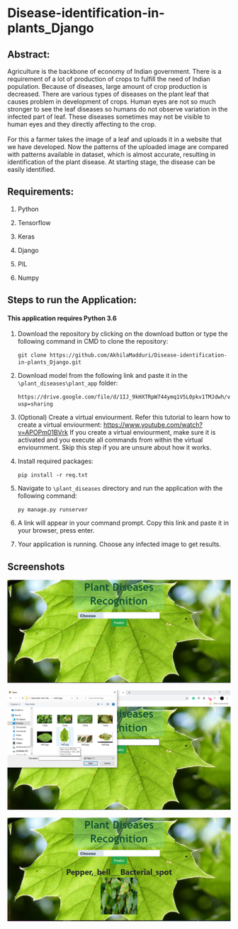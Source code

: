 # Disease-identification-in-plants_Django

<h2> <b> Abstract: </b> </h2>

Agriculture is the backbone of economy of Indian government. There is a requirement of a lot of production of crops to fulfill the need of Indian population. Because of
diseases, large amount of crop production is decreased. There are various types of diseases on the plant leaf that causes problem in development of crops. Human eyes are not so much stronger to see the leaf diseases so humans do not observe variation in the infected part of leaf. These diseases sometimes may not be visible to human eyes and they directly affecting to the crop. 
<br></br>
For this a farmer takes the image of a leaf and uploads it in a website that we have developed. Now the patterns of the uploaded image are compared with patterns available in dataset, which is almost accurate, resulting in identification of the plant disease. At starting stage, the disease can be easily identified.

<h2><b> Requirements: </b></h2>

1. Python  

2. Tensorflow

3. Keras

4. Django 

5. PIL 

6. Numpy 

<h2><B> Steps to run the Application: </b></h2>
<h4> <b> This application requires Python 3.6 </b> </h4>

1. Download the repository by clicking on the download button or type the following command in CMD to clone the repository:

       git clone https://github.com/AkhilaMadduri/Disease-identification-in-plants_Django.git

2. Download model from the following link and paste it in the `\plant_diseases\plant_app` folder: 

       https://drive.google.com/file/d/1IJ_9kHXTRpW744ymq1V5L0pkv1TMJdwh/view?usp=sharing

3. (Optional) Create a virtual enviourment. Refer this tutorial to learn how to create a virtual enviourment: https://www.youtube.com/watch?v=APOPm01BVrk  If you create a           virtual enviourment, make sure it is activated and you execute all commands from within the virtual enviournment. Skip this step if you are unsure about how it works.
  
4. Install required packages:

       pip install -r req.txt

5. Navigate to `\plant_diseases` directory and run the application with the following command:

       py manage.py runserver

6. A link will appear in your command prompt. Copy this link and paste it in your browser, press enter.

7. Your application is running. Choose any infected image to get results.

<h2><b> Screenshots </b></h2>


![](screenshots/home.PNG "Home Page")


![](screenshots/choose_img.png "Choose Image")


![](screenshots/Output_img.PNG "Output of running manage.py")


       
       


